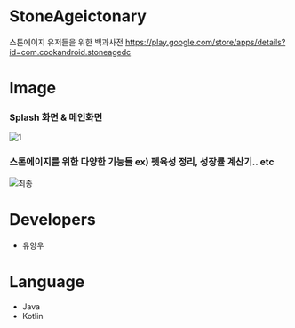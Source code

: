 # StoneAgeictonary
스톤에이지 유저들을 위한 백과사전
https://play.google.com/store/apps/details?id=com.cookandroid.stoneagedc
# Image
### Splash 화면 & 메인화면
![1](https://user-images.githubusercontent.com/59405161/95240618-a5113280-0847-11eb-9f57-b016cebb37a1.png)
### 스톤에이지를 위한 다양한 기능들 ex) 펫육성 정리, 성장률 계산기.. etc
![최종](https://user-images.githubusercontent.com/59405161/95241390-a55dfd80-0848-11eb-8630-58c42e213a64.png)

# Developers
* 유양우

# Language
* Java
* Kotlin

